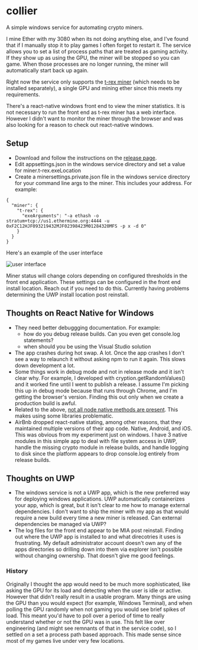 # collier 
A simple windows service for automating crypto miners.  

I mine Ether with my 3080 when its not doing anything else, and I've found that if I manually stop it to play games I often forget to restart it.  The service allows you to set a list of process paths that are treated as gaming activity.  If they show up as using the GPU, the miner will be stopped so you can game.  When those processes are no longer running, the miner will automatically start back up again.  

Right now the service only supports the [t-rex miner](https://github.com/trexminer/T-Rex) (which needs to be installed separately), a single GPU and mining ether since this meets my requirements.  

There's a react-native windows front end to view the miner statistics.  It is not necessary to run the front end as t-rex miner has a web interface.  However I didn't want to monitor the miner through the browser and was also looking for a reason to check out react-native windows.  

## Setup
* Download and follow the instructions on the [release page](https://github.com/cwtowns/collier/releases/tag/v1.0.9.0).  
* Edit appsettings.json in the windows service directory and set a value for miner.t-rex.exeLocation
* Create a minersettings.private.json file in the windows service directory for your command line args to the miner.  This includes your address.  For example:

```
{
  "miner": {
    "t-rex": {
      "exeArguments": "-a ethash -o stratum+tcp://us1.ethermine.org:4444 -u 0xF2C12HJF093219432MJF02398423M01284320MFS -p x -d 0"
    }
  }
}
```

Here's an example of the user interface

![user interface](https://i.imgur.com/jdm1sJf.png)

Miner status will change colors depending on configured thresholds in the front end application.  These settings can be configured in the front end install location.  Reach out if you need to do this.  Currently having problems determining the UWP install location post reinstall.  

## Thoughts on React Native for Windows
* They need better debuggging documentation.  For example:
  * how do you debug release builds.  Can you even get console.log statements?
  * when should you be using the Visual Studio solution
* The app crashes during hot swap.  A lot.  Once the app crashes I don't see a way to relaunch it without asking npm to run it again.  This slows down development a lot.
* Some things work in debug mode and not in release mode and it isn't clear why.  For example, I developed with cryption.getRandomValues() and it worked fine until I went to publish a release.  I assume I'm picking this up in debug mode because that runs through Chrome, and I'm getting the browser's version.  Finding this out only when we create a production build is awful.
* Related to the above, [not all node native methods are present](https://github.com/parshap/node-libs-react-native#globals).  This makes using some libraries problematic.  
* AirBnb dropped react-native stating, among other reasons, that they maintained multiple versions of their app code.  Native, Android, and iOS.  This was obvious from my experiment just on windows.  I have 3 native modules in this simple app to deal with file system access in UWP, handle the missing crypto module in release builds, and handle logging to disk since the platform appears to drop console.log entirely from release builds.  

## Thoughts on UWP

* The windows service is not a UWP app, which is the new preferred way for deploying windows applications.  UWP automatically containerizes your app, which is great, but it isn't clear to me how to manage external dependencies.  I don't want to ship the miner with my app as that would require a new build every time a new miner is released.  Can external dependencies be managed via UWP?
* The log files for the front end appear to be MIA post reinstall.  Finding out where the UWP app is installed to and what direcotries it uses is frustrating.  My default administrator account doesn't own any of the apps directories so drilling down into them via explorer isn't possible without changing ownership.  That doesn't give me good feelings.  

### History

Originally I thought the app would need to be much more sophisticated, like asking the GPU for its load and detecting when the user is idle or active.  However that didn't really result in a usable program.  Many things are using the GPU than you would expect (for example, Windows Terminal), and when polling the GPU randomly when not gaming you would see brief spikes of load.  This meant you'd have to poll over a period of time to really understand whether or not the GPU was in use.  This felt like over engineering (and might see remnants of that in the service code), so I settled on a set a process path based approach.  This made sense since most of my games live under very few locations.  
